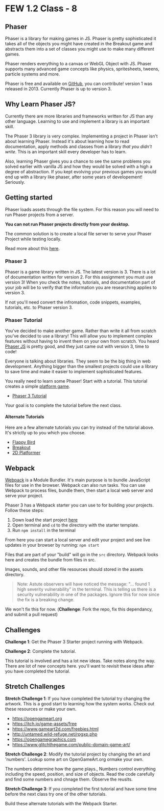 # FEW 1.2 Class - 8 

## Phaser

Phaser is a library for making games in JS. Phaser is pretty sophisticated it takes all of the objects you might have created in the Breakout game and abstracts them into a set of classes you might use to make many different games.

Phaser renders everything to a canvas or WebGL Object with JS. Phaser supports many advanced game concepts like physics, spritesheets, tweens, particle systems and more. 

Phaser is free and available on [GitHub](https://github.com/photonstorm/phaser), you can contribute! version 1 was released in 2013. Currently Phaser is up to version 3.

## Why Learn Phaser JS?

Currently there are more libraries and frameworks written for JS than any other language. Learning to use and implement a library is an important skill. 

The Phaser 3 library is very complex. Implementing a project in Phaser isn't about learning Phaser. Instead it's about learning how to read documentation, apply methods and classes from a library _that you didn't write_. This is an important skill every developer has to learn. 

Also, learning Phaser gives you a chance to see the same problems you solved earlier with vanilla JS and how they would be solved with a high a degree of abstraction. If you kept evolving your previous games you would end up with a library like phaser, after some years of developement! Seriously. 

## Getting started

Phaser loads assets through the file system. For this reason you will need to run Phaser projects from a server. 

**You can not run Phaser projects directly from your desktop.**

The common solution is to create a local file server to serve your Phaser Project while testing locally.  

Read more about this [here](https://phaser.io/tutorials/getting-started-phaser3). 

### Phaser 3

Phaser is a game library written in JS. The latest version is 3. There is a lot of documentation written for version 2. For this assignment you must use version 3! When you check the notes, tutorials, and documentation part of your job will be to 
verify that the information you are researching applies to 
version 3. 

If not you'll need convert the infromation, code snippets, 
examples, tutorials, etc. to Phaser version 3. 

### Phaser Tutorial

You've decided to make another game. Rather than write it all from scratch you've decided to use a library! This will allow you to implement complex features without having to invent them on your own from scratch. You heard [Phaser JS](https://phaser.io) is pretty good, and they just came out with version 3, time to code! 

Everyone is talking about libraries. They seem to be the big thing in web development. Anything bigger than the smallest projects could use a library to save time and make it easier to implement sophisticated features. 

You really need to learn some Phaser! Start with a tutorial. This tutorial creates a simple [platform game](https://en.wikipedia.org/wiki/Platform_game). 

- [Phaser 3 Tutorial](https://phaser.io/tutorials/making-your-first-phaser-3-game/)

Your goal is to complete the tutorial before the next class.

#### Alternate Tutorials

Here are a few alternate tutorials you can try instead of the 
tutorial above. It's strictly up to you which you choose. 

- [Flappy Bird](http://www.lessmilk.com/tutorial/flappy-bird-phaser-1)
- [Breakout](http://www.lessmilk.com/tutorial/breakout-phaser)
- [2D Platformer](http://www.lessmilk.com/tutorial/2d-platformer-phaser)

## Webpack

[Webpack](https://webpack.js.org) is a Module Bundler. It's main purpose is to bundle JavaScript files for use in the browser. Webpack can also run tasks. You can use Webpack to process files, bundle them, then start a local web server and serve your project. 

Phaser 3 has a Webpack starter you can use to for building your projects. 
Follow these steps: 

1. Down load the start project [here](https://github.com/photonstorm/phaser3-project-template)
1. Open terminal and `cd` to the directory with the starter template. 
1. Run `npm install` in the terminal

From here you can start a local server and edit your project and see live updates in your browser by running: `npm start`

Files that are part of your "build" will go in the `src` directory. Webpack looks here and creates the bundle from files in src.

Images, sounds, and other file resources should stored in the assets directory. 

> Note: Astute observers will have noticed the message: "... found 1 high severity vulnerability" in the terminal. This is telling us there is a security vulnerability in one of the packages. Ignore this for now since 
the fix is a breaking change.

We won't fix this for now. (**Challenge**: Fork the repo, fix this dependancy, and submit a pull request)

## Challenges 

**Challenge 1**: Get the Phaser 3 Starter project running with Webpack. 

**Challenge 2**: Complete the tutorial. 

This tutorial is involved and has a lot new ideas. Take notes along the way. There are lot of new concepts here. you'll want to revisit these ideas after you have completed the tutorial. 

## Stretch Challenges 

**Stretch Challenge 1**: If you have completed the tutorial try changing the artwork. This is a good start to learning how the system works. Check out these resources or make your own. 

- https://opengameart.org
- https://itch.io/game-assets/free
- https://www.gameart2d.com/freebies.html
- http://untamed.wild-refuge.net/rpgxp.php
- https://opengamegraphics.com
- https://www.glitchthegame.com/public-domain-game-art/

**Stretch Challenge 2**: Modify the tutorial project by changing the art and 'numbers'. Lookup some art on OpenGameArt.org ormake your own. 

The numbers determine how the game plays., Numbers control everything including the speed, position, and size of objects. Read the code carefully and find some numbers and chnage them. Observe the reuslts. 

**Stretch Challenge 3**: If you completed the first tutorial and have some time before the next class try one of the other tutorials. 

Build these alternate tutorials with the Webpack Starter.


